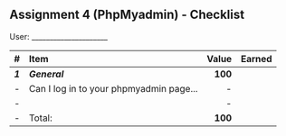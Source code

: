 ## Assignment 4 (PhpMyadmin) - Checklist

User: _____________________           

| #       | Item                                                     |   Value | Earned |
| :------ | :------------------------------------------------------- | ------: | ------ |
| ***1*** | ***General***                                            |  **100** |        |
| -       | Can I log in to your phpmyadmin page...                 | -       |        |
| -       |                                                          | -       |        |
| -       | Total:                                                   | **100** |        |
